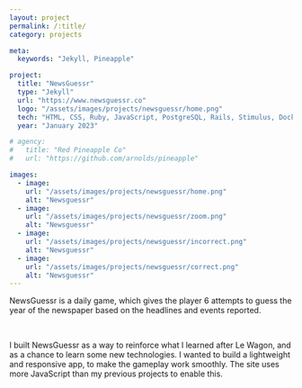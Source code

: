 ```yaml
---
layout: project
permalink: /:title/
category: projects

meta:
  keywords: "Jekyll, Pineapple"

project:
  title: "NewsGuessr"
  type: "Jekyll"
  url: "https://www.newsguessr.co"
  logo: "/assets/images/projects/newsguessr/home.png"
  tech: "HTML, CSS, Ruby, JavaScript, PostgreSQL, Rails, Stimulus, Docker, Fly.io"
  year: "January 2023"

# agency:
#   title: "Red Pineapple Co"
#   url: "https://github.com/arnolds/pineapple"

images:
  - image:
    url: "/assets/images/projects/newsguessr/home.png"
    alt: "Newsguessr"
  - image:
    url: "/assets/images/projects/newsguessr/zoom.png"
    alt: "Newsguessr"
  - image:
    url: "/assets/images/projects/newsguessr/incorrect.png"
    alt: "Newsguessr"
  - image:
    url: "/assets/images/projects/newsguessr/correct.png"
    alt: "Newsguessr"
---
```

<p>NewsGuessr is a daily game, which gives the player 6 attempts to guess the year of the newspaper based on the headlines and events reported.</p>
<br>
<p>I built NewsGuessr as a way to reinforce what I learned after Le Wagon, and as a chance to learn some new technologies. I wanted to build a lightweight and responsive app, to make the gameplay work smoothly. The site uses more JavaScript than my previous projects to enable this. </p>
<br>
